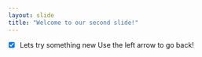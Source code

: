 ```yaml
---
layout: slide
title: "Welcome to our second slide!"
---
```

- [x] Lets try something new
Use the left arrow to go back!
